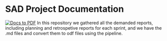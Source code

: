 # SAD Project Documentation
[![Docs to PDF](https://github.com/sad-project/sad-project-documentation/actions/workflows/pdf-publish.yml/badge.svg)](https://github.com/sad-project/sad-project-documentation/actions/workflows/pdf-publish.yml)
In this repository we gathered all the demanded reports, including planning and retrospetive reports for each sprint, and we have the .md files and convert them to odf files using the pipeline.
